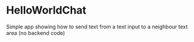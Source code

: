 # HelloWorldChat
Simple app showing how to send text from a text input to a neighbour text area (no backend code)
